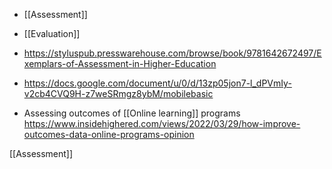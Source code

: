   - [[Assessment]]
  - [[Evaluation]]

  - https://styluspub.presswarehouse.com/browse/book/9781642672497/Exemplars-of-Assessment-in-Higher-Education
  - https://docs.google.com/document/u/0/d/13zp05jon7-l_dPVmIy-v2cb4CVQ9H-z7weSRmgz8ybM/mobilebasic

  - Assessing outcomes of [[Online learning]]
    programs
    https://www.insidehighered.com/views/2022/03/29/how-improve-outcomes-data-online-programs-opinion

[[Assessment]]